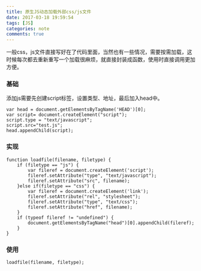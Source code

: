 ```yaml
---
title: 原生JS动态加载外部css/js文件
date: 2017-03-18 19:59:54
tags: [JS]
categories: note
comments: true
---
```

一般css，js文件直接写好在了代码里面，当然也有一些情况，需要按需加载，这时候每次都去重新重写一个加载很麻烦，就直接封装成函数，使用时直接调用更加方便。
<!-- more -->
### 基础 ###
添加js需要先创建script标签，设置类型、地址，最后加入head中。

	var head = document.getElementsByTagName('HEAD')[0]; 
    var script= document.createElement("script"); 
    script.type = "text/javascript"; 
    script.src="test.js"; 
    head.appendChild(script); 


### 实现 ###

	function loadfile(filename, filetype) {
		if (filetype == "js") {
		    var fileref = document.createElement('script');
		    fileref.setAttribute("type", "text/javascript");
		    fileref.setAttribute("src", filename);
		}else if(filetype == "css") {
		    var fileref = document.createElement('link');
		    fileref.setAttribute("rel", "stylesheet");
		    fileref.setAttribute("type", "text/css");
		    fileref.setAttribute("href", filename);
		}
		if (typeof fileref != "undefined") {
		    document.getElementsByTagName("head")[0].appendChild(fileref);
		}
	}

### 使用 ###
	
	loadfile(filename, filetype);